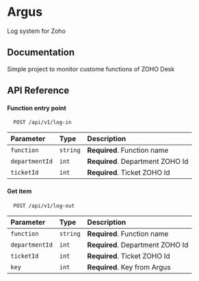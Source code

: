 # Argus
Log system for Zoho


## Documentation

Simple project to monitor custome functions of ZOHO Desk


## API Reference

#### Function entry point

```http
  POST /api/v1/log-in
```

| Parameter | Type     | Description                |
| :-------- | :------- | :------------------------- |
| `function` | `string` | **Required**. Function name |
| `departmentId` | `int` | **Required**. Department ZOHO Id |
| `ticketId` | `int` | **Required**. Ticket ZOHO Id |

#### Get item

```http
  POST /api/v1/log-out
```

| Parameter | Type     | Description                       |
| :-------- | :------- | :-------------------------------- |
| `function` | `string` | **Required**. Function name |
| `departmentId` | `int` | **Required**. Department ZOHO Id |
| `ticketId` | `int` | **Required**. Ticket ZOHO Id |
| `key` | `int` | **Required**. Key from Argus |

